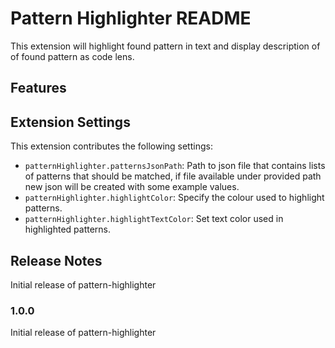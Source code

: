 # Pattern Highlighter README

This extension will highlight found pattern in text and display description of of found pattern as code lens.

## Features


## Extension Settings

This extension contributes the following settings:

* `patternHighlighter.patternsJsonPath`: Path to json file that contains lists of patterns that should be matched, if file available under provided path new json will be created with some example values.
* `patternHighlighter.highlightColor`: Specify the colour used to highlight patterns.
* `patternHighlighter.highlightTextColor`: Set text color used in highlighted patterns.

## Release Notes

Initial release of pattern-highlighter

### 1.0.0

Initial release of pattern-highlighter